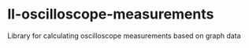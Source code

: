 # ll-oscilloscope-measurements
Library for calculating oscilloscope measurements based on graph data
